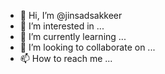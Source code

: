 - 👋 Hi, I’m @jinsadsakkeer
- 👀 I’m interested in ...
- 🌱 I’m currently learning ...
- 💞️ I’m looking to collaborate on ...
- 📫 How to reach me ...

<!---
jinsadsakkeer/jinsadsakkeer is a ✨ special ✨ repository because its `README.md` (this file) appears on your GitHub profile.
You can click the Preview link to take a look at your changes.
--->
